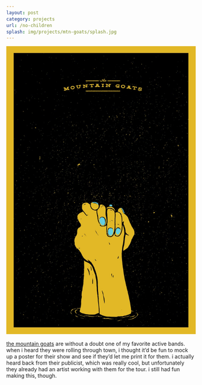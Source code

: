 ```yaml
---
layout: post
category: projects
url: /no-children
splash: img/projects/mtn-goats/splash.jpg
---
```


![[poster]](../img/projects/mtn-goats/poster.jpg)

[the mountain goats](http://www.youtube.com/watch?v=wRP6egIEABk) are without a doubt one of my favorite active bands. when i heard they were rolling through town, i thought it’d be fun to mock up a poster for their show and see if they’d let me print it for them. i actually heard back from their publicist, which was really cool, but unfortunately they already had an artist working with them for the tour. i still had fun making this, though.